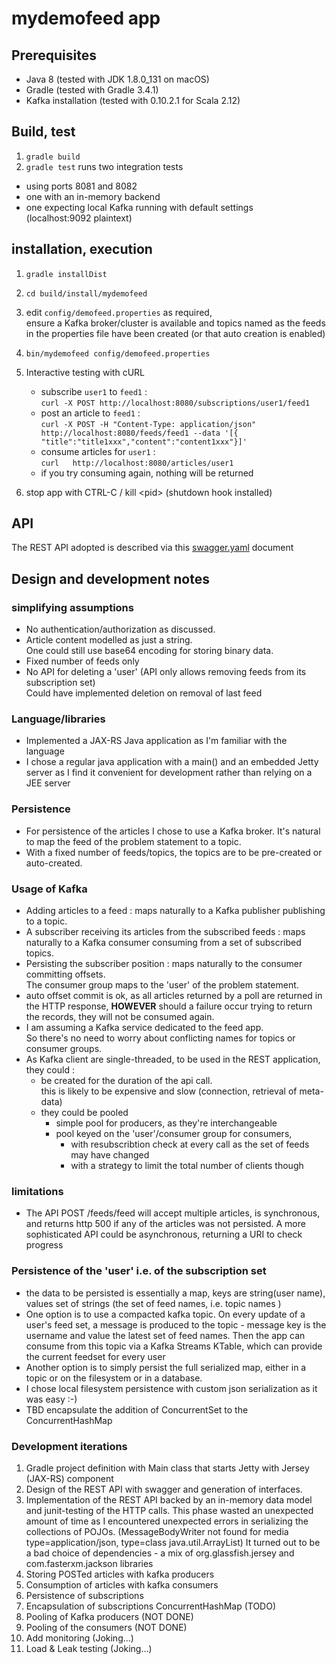 # mydemofeed app

## Prerequisites
* Java 8 (tested with JDK 1.8.0_131 on macOS)
* Gradle (tested with Gradle 3.4.1)
* Kafka installation (tested with 0.10.2.1 for Scala 2.12)

## Build, test
1. `gradle build`
1. `gradle test` runs two integration tests  
* using ports 8081 and 8082 
* one with an in-memory backend 
* one expecting local Kafka running
with default settings  
(localhost:9092 plaintext) 

## installation, execution
1. `gradle installDist`
1. `cd build/install/mydemofeed`
1. edit `config/demofeed.properties` as required,  
ensure a Kafka broker/cluster is available and topics named as the feeds 
in the properties file have been created (or that auto creation is enabled)

1. `bin/mydemofeed config/demofeed.properties` 
1. Interactive testing with cURL  
    * subscribe `user1` to `feed1` :  
    `curl -X POST http://localhost:8080/subscriptions/user1/feed1`
    * post an article to `feed1` :  
    `curl -X POST -H "Content-Type: application/json"  http://localhost:8080/feeds/feed1 --data '[{ "title":"title1xxx","content":"content1xxx"}]'`
    * consume articles for `user1` :  
    `curl   http://localhost:8080/articles/user1`
    * if you try consuming again, nothing will be returned
1. stop app with CTRL-C / kill \<pid> (shutdown hook installed)

## API
 
 The REST API adopted is described via this 
 [swagger.yaml](docs/swagger.yaml) document


## Design and development notes
### simplifying assumptions
* No authentication/authorization as discussed.
* Article content modelled as just a string.  
  One could still use base64 encoding for storing binary data.
* Fixed number of feeds only
* No API for deleting a 'user' (API only allows removing feeds from its subscription set)  
Could have implemented deletion on removal of last feed

### Language/libraries
* Implemented a JAX-RS Java application as I'm familiar with the language
* I chose a regular java application with a main() and an embedded Jetty server as I find it
convenient for development rather than relying on a JEE server
### Persistence
* For persistence of the articles I chose to use a Kafka broker.
It's natural to map the feed of the problem statement to a topic. 
* With a fixed number of feeds/topics, the topics are to be pre-created or auto-created.
### Usage of Kafka
* Adding articles to a feed : maps naturally to a Kafka publisher publishing to a topic.
* A subscriber receiving its articles from the subscribed feeds : maps naturally to a Kafka consumer consuming from a set of subscribed topics.
* Persisting the subscriber position : maps naturally to the consumer committing offsets.  
The consumer group maps to the 'user' of the problem statement.
* auto offset commit is ok, as all articles returned by a poll are returned in the HTTP response, 
__HOWEVER__ should a failure occur trying to return the records, they will not be consumed again.
* I am assuming a Kafka service dedicated to the feed app.   
So there's no need to worry about conflicting names for topics or consumer groups.
* As Kafka client are single-threaded, to be used in the REST application, they could :  
  * be created for the duration of the api call.  
  this is likely to be expensive and slow (connection, retrieval of meta-data)
  * they could be pooled  
    * simple pool for producers, as they're interchangeable 
    * pool keyed on the 'user'/consumer group for consumers,
      * with resubscribtion check at every call as the set of feeds may have changed  
      * with a strategy to limit the total number of clients though
### limitations
* The API POST /feeds/feed will accept multiple articles, is synchronous, 
and returns http 500 if any of the articles was not persisted.
A more sophisticated API could be asynchronous, returning a URI to check progress

### Persistence of the 'user' i.e. of the subscription set
* the data to be persisted is essentially a map, keys are string(user name), values set of strings (the set of feed names, i.e. topic names )
* One option is to use a compacted kafka topic. On every update of a user's feed set, a message is produced to the topic - 
 message key is the username and value the latest set of feed names. Then the app can consume from this topic via a Kafka Streams KTable, which
 can provide the current feedset for every user
* Another option is to simply persist the full serialized map, either in a topic or on the filesystem or in a database.
* I chose local filesystem persistence with custom json serialization as it was easy :-)
* TBD encapsulate the addition of ConcurrentSet to the ConcurrentHashMap

### Development iterations
1. Gradle project definition with Main class that starts Jetty with Jersey (JAX-RS) component
1. Design of the REST API with swagger and generation of interfaces.
1. Implementation of the REST API backed by an in-memory data model
and junit-testing of the HTTP calls.
This phase wasted an unexpected amount of time as I encountered unexpected errors in
serializing the collections of POJOs. 
(MessageBodyWriter not found for media type=application/json, type=class java.util.ArrayList)
It turned out to be a bad choice of dependencies - a mix of org.glassfish.jersey and com.fasterxm.jackson
libraries 
1. Storing POSTed articles with kafka producers
1. Consumption of articles with kafka consumers
1. Persistence of subscriptions
1. Encapsulation of subscriptions ConcurrentHashMap (TODO)
1. Pooling of Kafka producers (NOT DONE)
1. Pooling of the consumers (NOT DONE)
1. Add monitoring (Joking...)
1. Load & Leak testing (Joking...)


